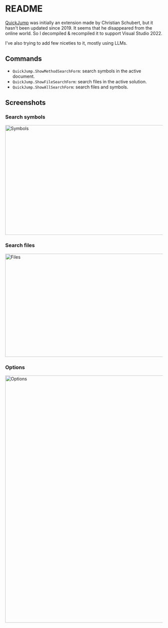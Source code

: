 # README
[QuickJump](https://marketplace.visualstudio.com/items?itemName=ChristianSchubert.QuickJump) was initially an extension made by Christian Schubert, but it hasn't been updated since 2019. It seems that he disappeared from the online world.
So I decompiled & recompiled it to support Visual Studio 2022.

I've also trying to add few niceties to it, mostly using LLMs. 

## Commands
- `QuickJump.ShowMethodSearchForm`: search symbols in the active document.
- `QuickJump.ShowFileSearchForm`: search files in the active solution.
- `QuickJump.ShowAllSearchForm`: search files and symbols.

## Screenshots

### Search symbols
<img width="700" height="350" alt="Symbols" src="https://github.com/user-attachments/assets/fb145039-0b7e-4194-953f-6606a02e16e7" />


### Search files
<img width="700" height="329" alt="Files" src="https://github.com/user-attachments/assets/aa15de09-65aa-42e6-b98b-2f55b30a23ec" />


### Options
<img width="879" height="788" alt="Options" src="https://github.com/user-attachments/assets/ab03a342-d460-4965-9f67-95c0e01ab086" />
